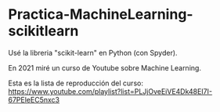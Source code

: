# Practica-MachineLearning-scikitlearn

Usé la libreria "scikit-learn" en Python (con Spyder).

En 2021 miré un curso de Youtube sobre Machine Learning.

Esta es la lista de reproducción del curso: 
https://www.youtube.com/playlist?list=PLJjOveEiVE4Dk48EI7I-67PEleEC5nxc3
